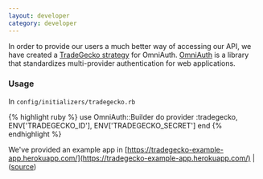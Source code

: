 ```yaml
---
layout: developer
category: developer
---
```


In order to provide our users a much better way of accessing our API, we
have created a [TradeGecko strategy](https://github.com/tradegecko/omniauth-tradegecko)
for OmniAuth. [OmniAuth](https://github.com/intridea/omniauth) is a library
that standardizes multi-provider authentication for web applications.

### Usage
In `config/initializers/tradegecko.rb`

{% highlight ruby %}
use OmniAuth::Builder do
  provider :tradegecko, ENV['TRADEGECKO_ID'], ENV['TRADEGECKO_SECRET']
end
{% endhighlight %}

We've provided an example app in
[https://tradegecko-example-app.herokuapp.com/](https://tradegecko-example-app.herokuapp.com/)
 | ([source](https://github.com/tradegecko/tradegecko-example-app))
